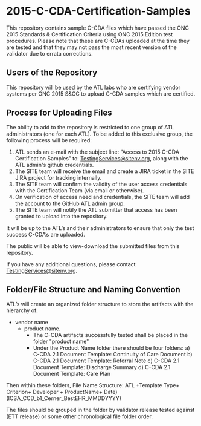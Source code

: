 # 2015-C-CDA-Certification-Samples
This repository contains sample C-CDA files which have passed the ONC 2015 Standards &amp; Certification Criteria using ONC 2015 Edition test procedures. Please note that these are C-CDAs uploaded at the time they are tested and that they may not pass the most recent version of the validator due to errata corrections.

Users of the Repository
-----------------------
This repository will be used by the ATL labs who are certifying vendor systems per ONC 2015 S&CC to upload C-CDA samples which are certified.

Process for Uploading Files
--------------------------
The ability to add to the repository is restricted to one group of ATL administrators (one for each ATL). To be added to this exclusive group, the following process will be required: 

1) ATL sends an e-mail with the subject line: “Access to 2015 C-CDA Certification Samples” to: TestingServices@sitenv.org, along with the ATL admin's github credentials.
2) The SITE team will receive the email and create a JIRA ticket in the SITE JIRA project for tracking internally.
3) The SITE team will confirm the validity of the user access credentials with the Certification Team (via email or otherwise). 
4) On verification of access need and credentials, the SITE team will add the account to the GitHub ATL admin group.
5) The SITE team will notify the ATL submitter that access has been granted to upload into the repository. 

It will be up to the ATL’s and their administrators to ensure that only the test success C-CDA’s are uploaded. 

The public will be able to view-download the submitted files from this repository.  

If you have any additional questions, please contact TestingServices@sitenv.org.

Folder/File Structure and Naming Convention
-----------------------
ATL’s will create an organized folder structure to store the artifacts with the hierarchy of: 
 - vendor name 
   - product name. 
     - The C-CDA artifacts successfully tested shall be placed in the folder "product name"
     - Under the Product Name folder there should be four folders:
       a)  C-CDA 2.1 Document Template: Continuity of Care Document
       b)  C-CDA 2.1 Document Template: Referral Note
       c)  C-CDA 2.1 Document Template: Discharge Summary
       d)  C-CDA 2.1 Document Template: Care Plan

Then within these folders, File Name Structure:
ATL +Template Type+ Criterion+ Developer + ProductName+ Date) (ICSA_CCD_b1_Cerner_BestEHR_MMDDYYYY)

The files should be grouped in the folder by validator release tested against (ETT release) or some other chronological file folder order.

